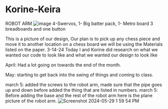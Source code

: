 # Korine-Keira
 ROBOT ARM
![image](https://github.com/nwashin59/Korine-Keira/assets/75768362/6c7190f2-5bed-4516-b100-ed7512baf955)
4-Swervos, 1- Big batter pack, 1- Metro board  3 breadboards and one button 

This is a picture of our design, Our plan is to  pick up any chess piece and move it to another location on a chess board we will be using the Materials listed on the paper. 
3-14-24 Today I and Korine did research on what we wanted our code to look like and what we wanted our design to look like 


April: Had a lot going on towards the end of the month.


May: starting to get back into the swing of things and coming to class.

march 5: added the screws to the robot arm, made sure that the pipe goes up and down before added the thing that are listed in numbers. 
march 5: Before adding the base and the rest of the robot arm here is the plane picture of the robot arm. 
![Screenshot 2024-05-29 1 59 54 PM](https://github.com/nwashin59/Korine-Keira/assets/75768362/080a58ac-6f16-4f86-a2e3-bb5d045e886c) 
